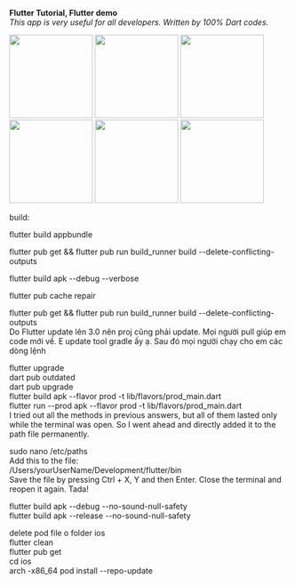 **Flutter Tutorial, Flutter demo**  
*This app is very useful for all developers. Written by 100% Dart codes.*


<img src="https://play-lh.googleusercontent.com/dJ4RVPaVF-I4O4YnWUF9l2XesNZh36Iq1z3L33QLjUSAI5uUAGFmQBDRCY15s32svoc=w5120-h2880-rw" width="150" />
<img src="https://play-lh.googleusercontent.com/G_O83yVHWjeS2IiKAp_4BKNnFgx9cRC5YB22Pq_Tn0qG4C16onZb-eH8Q23js6simg=w5120-h2880-rw" width="150" />
<img src="https://play-lh.googleusercontent.com/iDnAcSIFjaZFiSICNgGkfueQo8X8iFGVM10W1kST61NuWzEbk-Q1CThaiy9IRXvuX-J9=w5120-h2880-rw" width="150" />
<img src="https://play-lh.googleusercontent.com/Go2MUdHADAUR-JayT2GhdHrHJ3165Smev_MzuK25VjVVVKt1UUNIaHEWx5nOynqsZg=w5120-h2880-rw" width="150" />
<img src="https://play-lh.googleusercontent.com/Eb3QQFBrPrAbo90rPOLHwgDEhnkcZQ5TBhfHplGE6DpzIqkmOSykQbdG2kIIvb-Q3E0=w5120-h2880-rw" width="150" />
<img src="https://play-lh.googleusercontent.com/aCfhkERRrvN6LZIRe19kG6-QBxcJxUYHmWncghg_DzrtXI6B0Un18RNbdloFWrLLsK4=w5120-h2880-rw" width="150" />


build:

flutter build appbundle

flutter pub get && flutter pub run build_runner build --delete-conflicting-outputs

flutter build apk --debug --verbose

flutter pub cache repair

flutter pub get && flutter pub run build_runner build --delete-conflicting-outputs    
Do Flutter update lên 3.0 nên proj cũng phải update. Mọi người pull giúp em code mới về. E update tool gradle ấy ạ. Sau đó mọi người chạy cho em các dòng lệnh

flutter upgrade    
dart pub outdated    
dart pub upgrade    
flutter build apk --flavor prod -t lib/flavors/prod_main.dart    
flutter run --prod apk --flavor prod -t lib/flavors/prod_main.dart  
I tried out all the methods in previous answers, but all of them lasted only while the terminal was open. So I went ahead and directly added it to the path file permanently.

sudo nano /etc/paths  
Add this to the file:  
/Users/yourUserName/Development/flutter/bin  
Save the file by pressing Ctrl + X, Y and then Enter. Close the terminal and reopen it again. Tada!

flutter build apk --debug --no-sound-null-safety    
flutter build apk --release --no-sound-null-safety


delete pod file o folder ios  
flutter clean  
flutter pub get  
cd ios  
arch -x86_64 pod install --repo-update
